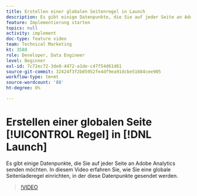 ```yaml
---
title: Erstellen einer globalen Seitenregel in Launch
description: Es gibt einige Datenpunkte, die Sie auf jeder Seite an Adobe Analytics senden möchten. In diesem Video erfahren Sie, wie Sie eine globale Seitenladeregel einrichten, um diese Datenpunkte zu senden.
feature: Implementierung starten
topics: null
activity: implement
doc-type: feature video
team: Technical Marketing
kt: 3588
role: Developer, Data Engineer
level: Beginner
exl-id: 7c72ec72-3de8-4472-a1de-c47f54d61d61
source-git-commit: 32424f3f2b05952fe4df9ea91dcbe51684cee905
workflow-type: tm+mt
source-wordcount: '88'
ht-degree: 0%

---
```


# Erstellen einer globalen Seite [!UICONTROL Regel] in [!DNL Launch]

Es gibt einige Datenpunkte, die Sie auf jeder Seite an Adobe Analytics senden möchten. In diesem Video erfahren Sie, wie Sie eine globale Seitenladeregel einrichten, in der diese Datenpunkte gesendet werden.

>[!VIDEO](https://video.tv.adobe.com/v/28769/?quality=12)
